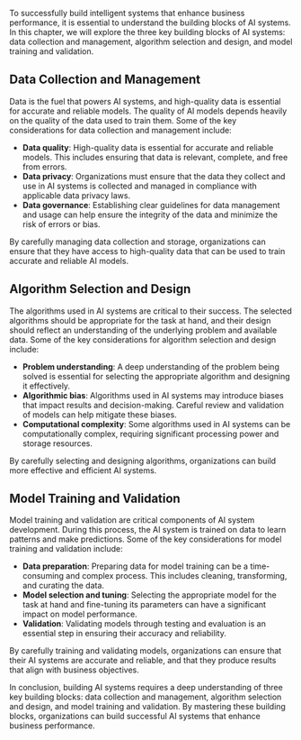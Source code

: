 
To successfully build intelligent systems that enhance business performance, it is essential to understand the building blocks of AI systems. In this chapter, we will explore the three key building blocks of AI systems: data collection and management, algorithm selection and design, and model training and validation.

Data Collection and Management
------------------------------

Data is the fuel that powers AI systems, and high-quality data is essential for accurate and reliable models. The quality of AI models depends heavily on the quality of the data used to train them. Some of the key considerations for data collection and management include:

* **Data quality**: High-quality data is essential for accurate and reliable models. This includes ensuring that data is relevant, complete, and free from errors.
* **Data privacy**: Organizations must ensure that the data they collect and use in AI systems is collected and managed in compliance with applicable data privacy laws.
* **Data governance**: Establishing clear guidelines for data management and usage can help ensure the integrity of the data and minimize the risk of errors or bias.

By carefully managing data collection and storage, organizations can ensure that they have access to high-quality data that can be used to train accurate and reliable AI models.

Algorithm Selection and Design
------------------------------

The algorithms used in AI systems are critical to their success. The selected algorithms should be appropriate for the task at hand, and their design should reflect an understanding of the underlying problem and available data. Some of the key considerations for algorithm selection and design include:

* **Problem understanding**: A deep understanding of the problem being solved is essential for selecting the appropriate algorithm and designing it effectively.
* **Algorithmic bias**: Algorithms used in AI systems may introduce biases that impact results and decision-making. Careful review and validation of models can help mitigate these biases.
* **Computational complexity**: Some algorithms used in AI systems can be computationally complex, requiring significant processing power and storage resources.

By carefully selecting and designing algorithms, organizations can build more effective and efficient AI systems.

Model Training and Validation
-----------------------------

Model training and validation are critical components of AI system development. During this process, the AI system is trained on data to learn patterns and make predictions. Some of the key considerations for model training and validation include:

* **Data preparation**: Preparing data for model training can be a time-consuming and complex process. This includes cleaning, transforming, and curating the data.
* **Model selection and tuning**: Selecting the appropriate model for the task at hand and fine-tuning its parameters can have a significant impact on model performance.
* **Validation**: Validating models through testing and evaluation is an essential step in ensuring their accuracy and reliability.

By carefully training and validating models, organizations can ensure that their AI systems are accurate and reliable, and that they produce results that align with business objectives.

In conclusion, building AI systems requires a deep understanding of three key building blocks: data collection and management, algorithm selection and design, and model training and validation. By mastering these building blocks, organizations can build successful AI systems that enhance business performance.
